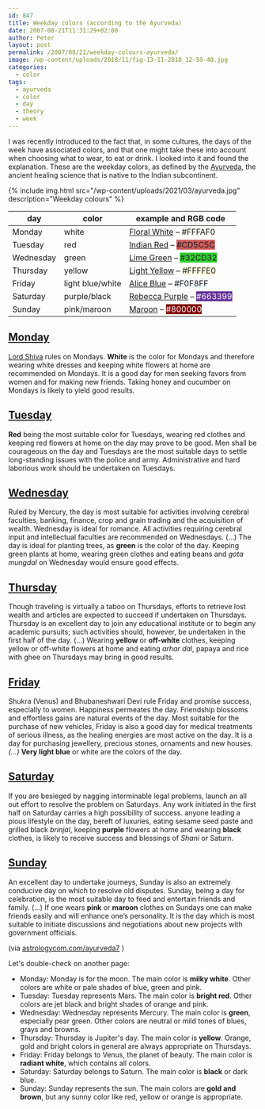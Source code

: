 ```yaml
---
id: 847
title: Weekday colors (according to the Ayurveda)
date: 2007-08-21T11:31:29+02:00
author: Peter
layout: post
permalink: /2007/08/21/weekday-colours-ayurveda/
image: /wp-content/uploads/2018/11/fig-13-11-2018_12-59-40.jpg
categories:
  - color
tags:
  - ayurveda
  - color
  - day
  - theory
  - week
---
```

I was recently introduced to the fact that, in some cultures, the days of the week have associated colors, and that one might take these into account when choosing what to wear, to eat or drink. I looked into it and found the explanation. These are the weekday colors, as defined by the [Ayurveda](http://en.wikipedia.org/wiki/Ayurveda), the ancient healing science that is native to the Indian subcontinent. 

{% include img.html
src="/wp-content/uploads/2021/03/ayurveda.jpg"
description="Weekday colours"
%}

| day       | color            | example and RGB code                                                                                                                              |
|-----------|------------------|---------------------------------------------------------------------------------------------------------------------------------------------------|
| Monday    | white            | [Floral White](https://toolstud.io/color/rgb.php?title=FloralWhite&hex_rgb=FFFAF0) – <span style="background: #FFFAF0">#FFFAF0</span>             |
| Tuesday   | red              | [Indian Red](https://toolstud.io/color/rgb.php?title=IndianRed&hex_rgb=CD5C5C) – <span style="background: #CD5C5C">#CD5C5C</span>                 |
| Wednesday | green            | [Lime Green](https://toolstud.io/color/rgb.php?title=LimeGreen&hex_rgb=32CD32) – <span style="background: #32CD32">#32CD32</span>                 |
| Thursday  | yellow           | [Light Yellow](https://toolstud.io/color/rgb.php?title=LightYellow&hex_rgb=FFFFE0) – <span style="background: #FFFFE0">#FFFFE0</span>             |
| Friday    | light blue/white | [Alice Blue](https://toolstud.io/color/rgb.php?title=AliceBlue&hex_rgb=F0F8FF) – <span style="background: #F0F8FF">#F0F8FF</span>                 |
| Saturday  | purple/black     | [Rebecca Purple](https://toolstud.io/color/rgb.php?title=RebeccaPurple&hex_rgb=663399) – <span style="background: #663399; color: #FFF">#663399</span> |
| Sunday    | pink/maroon      | [Maroon](https://toolstud.io/color/rgb.php?title=Maroon&hex_rgb=800000) – <span style="background: #800000; color: #FFF">#800000</span>           |


## [Monday](/2007/08/21/what-to-wear-on-monday/)

[Lord Shiva](https://en.wikipedia.org/wiki/Shiva) rules on Mondays. **White** is the color for Mondays and therefore wearing white dresses and keeping white flowers at home are recommended on Mondays. It is a good day for men seeking favors from women and for making new friends. Taking honey and cucumber on Mondays is likely to yield good results.

## [Tuesday](/2007/08/21/what-to-wear-on-tuesday/)

**Red** being the most suitable color for Tuesdays, wearing red clothes and keeping red flowers at home on the day may prove to be good. Men shall be courageous on the day and Tuesdays are the most suitable days to settle long-standing issues with the police and army. Administrative and hard laborious work should be undertaken on Tuesdays.

## [Wednesday](/2007/08/21/what-to-wear-on-wednesday/)

Ruled by Mercury, the day is most suitable for activities involving cerebral faculties, banking, finance, crop and grain trading and the acquisition of wealth. Wednesday is ideal for romance. All activities requiring cerebral input and intellectual faculties are recommended on Wednesdays. (&#8230;) The day is ideal for planting trees, as **green** is the color of the day. Keeping green plants at home, wearing green clothes and eating beans and <em>gota mungdal</em> on Wednesday would ensure good effects.

## [Thursday](/2007/08/21/what-to-wear-on-thursday/)

Though traveling is virtually a taboo on Thursdays, efforts to retrieve lost wealth and articles are expected to succeed if undertaken on Thursdays. Thursday is an excellent day to join any educational institute or to begin any academic pursuits; such activities should, however, be undertaken in the first half of the day. (&#8230;) Wearing **yellow** or **off-white** clothes, keeping yellow or off-white flowers at home and eating <em>arhar dal</em>, papaya and rice with ghee on Thursdays may bring in good results.

## [Friday](/2007/08/21/what-to-wear-on-friday/)

Shukra (Venus) and Bhubaneshwari Devi rule Friday and promise success, especially to women. Happiness permeates the day. Friendship blossoms and effortless gains are natural events of the day. Most suitable for the purchase of new vehicles, Friday is also a good day for medical treatments of serious illness, as the healing energies are most active on the day. It is a day for purchasing jewellery, precious stones, ornaments and new houses. <em>(&#8230;) </em>**Very light blue** or white are the colors of the day.

## [Saturday](/2007/08/21/what-to-wear-on-saturday/)

If you are besieged by nagging interminable legal problems, launch an all out effort to resolve the problem on Saturdays. Any work initiated in the first half on Saturday carries a high possibility of success. anyone leading a pious lifestyle on the day, bereft of luxuries, eating sesame seed paste and grilled black <em>brinjal</em>, keeping **purple** flowers at home and wearing **black** clothes, is likely to receive success and blessings of <em>Shani</em> or Saturn.

## [Sunday](/2007/08/21/what-to-wear-on-sunday/)

An excellent day to undertake journeys, Sunday is also an extremely conducive day on which to resolve old disputes. Sunday, being a day for celebration, is the most suitable day to feed and entertain friends and family. (...) If one wears **pink** or **maroon** clothes on Sundays one can make friends easily and will enhance one&#8217;s personality. It is the day which is most suitable to initiate discussions and negotiations about new projects with government officials.

(via [astrologycom.com/ayurveda7](https://www.astrologycom.com/ayurveda7.html) )

Let's double-check on another page:

* Monday: Monday is for the moon. The main color is <strong>milky white</strong>. Other colors are white or pale shades of blue, green and pink.
* Tuesday: Tuesday represents Mars. The main color is <strong>bright red</strong>. Other colors are jet black and bright shades of orange and pink.
* Wednesday: Wednesday represents Mercury. The main color is <strong>green</strong>, especially pear green. Other colors are neutral or mild tones of blues, grays and browns.
* Thursday: Thursday is Jupiter's day. The main color is <strong>yellow</strong>. Orange, gold and bright colors in general are always appropriate on Thursdays.
* Friday: Friday belongs to Venus, the planet of beauty. The main color is <strong>radiant white</strong>, which contains all colors.
* Saturday: Saturday belongs to Saturn. The main color is <strong>black</strong> or dark blue.
* Sunday: Sunday represents the sun. The main colors are <strong>gold and brown</strong>, but any sunny color like red, yellow or orange is appropriate.

